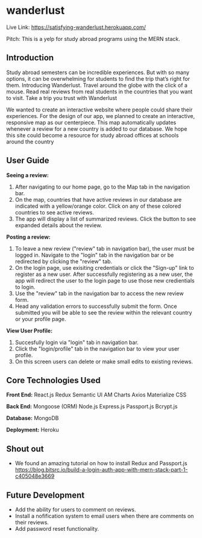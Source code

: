 # wanderlust

Live Link: https://satisfying-wanderlust.herokuapp.com/

Pitch: This is a yelp for study abroad programs using the MERN stack.


## Introduction

Study abroad semesters can be incredible experiences. But with so many options, it can be overwhelming for students to find the trip that’s right for them. Introducing Wanderlust. Travel around the globe with the click of a mouse. Read real reviews from real students in the countries that you want to visit. Take a trip you trust with Wanderlust

We wanted to create an interactive website where people could share their experiences. For the design of our app, we planned to create an interactive, responsive map as our centerpiece. This map automatically updates whenever a review for a new country is added to our database. We hope this site could become a resource for study abroad offices at schools around the country

## User Guide
**Seeing a review:**
1. After navigating to our home page, go to the Map tab in the navigation bar.
2. On the map, countries that have active reviews in our database are indicated with a yellow/orange color. Click on any of these colored countries to see active reviews.
3. The app will display a list of summarized reviews. Click the button to see expanded details about the review.

**Posting a review:**
1. To leave a new review ("review" tab in navigation bar), the user must be logged in. Navigate to the "login" tab in the navigation bar or be redirected by clicking the "review" tab.
2. On the login page, use exisiting credentials or click the "Sign-up" link to register as a new user. After successfully registering as a new user, the app will redirect the user to the login page to use those new credientials to login. 
3. Use the "review" tab in the navigation bar to access the new review form.
4. Head any validation errors to successfully submit the form. Once submitted you will be able to see the review within the relevant country or your profile page.

**View User Profile:**
1. Succesfully login via "login" tab in navigation bar.
2. Click the "login/profile" tab in the navigation bar to view your user profile.
3. On this screen users can delete or make small edits to existing reviews.


## Core Technologies Used
**Front End:**
React.js
Redux
Semantic UI
AM Charts
Axios
Materialize CSS

**Back End:**
Mongoose (ORM)
Node.js
Express.js
Passport.js
Bcrypt.js

**Database:**
MongoDB

**Deployment:**
Heroku

## Shout out 
- We found an amazing tutorial on how to install Redux and Passport.js https://blog.bitsrc.io/build-a-login-auth-app-with-mern-stack-part-1-c405048e3669

## Future Development

- Add the ability for users to comment on reviews. 
- Install a nofification system to email users when there are comments on their reviews.
- Add password reset functionality.
